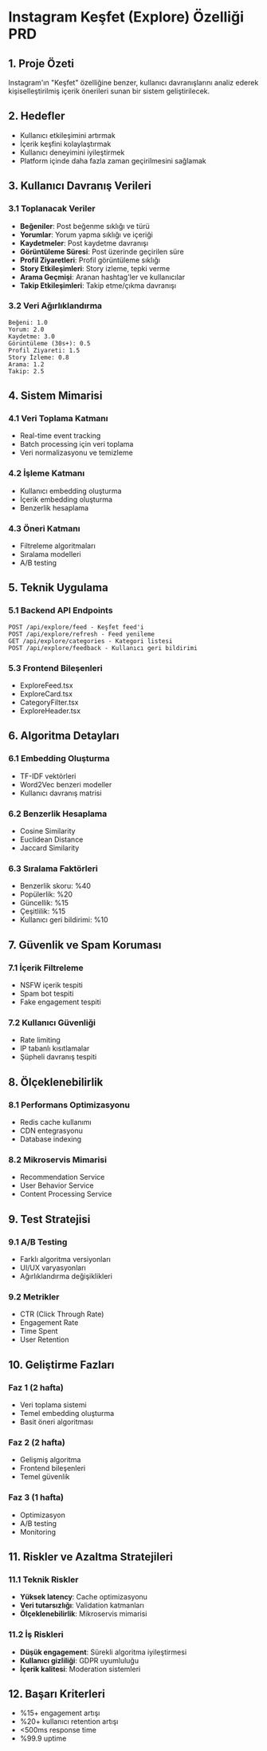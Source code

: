 # Instagram Keşfet (Explore) Özelliği PRD

## 1. Proje Özeti

Instagram'ın "Keşfet" özelliğine benzer, kullanıcı davranışlarını analiz ederek kişiselleştirilmiş içerik önerileri sunan bir sistem geliştirilecek.

## 2. Hedefler

- Kullanıcı etkileşimini artırmak
- İçerik keşfini kolaylaştırmak
- Kullanıcı deneyimini iyileştirmek
- Platform içinde daha fazla zaman geçirilmesini sağlamak

## 3. Kullanıcı Davranış Verileri

### 3.1 Toplanacak Veriler

- **Beğeniler**: Post beğenme sıklığı ve türü
- **Yorumlar**: Yorum yapma sıklığı ve içeriği
- **Kaydetmeler**: Post kaydetme davranışı
- **Görüntüleme Süresi**: Post üzerinde geçirilen süre
- **Profil Ziyaretleri**: Profil görüntüleme sıklığı
- **Story Etkileşimleri**: Story izleme, tepki verme
- **Arama Geçmişi**: Aranan hashtag'ler ve kullanıcılar
- **Takip Etkileşimleri**: Takip etme/çıkma davranışı

### 3.2 Veri Ağırlıklandırma

```
Beğeni: 1.0
Yorum: 2.0
Kaydetme: 3.0
Görüntüleme (30s+): 0.5
Profil Ziyareti: 1.5
Story İzleme: 0.8
Arama: 1.2
Takip: 2.5
```

## 4. Sistem Mimarisi

### 4.1 Veri Toplama Katmanı

- Real-time event tracking
- Batch processing için veri toplama
- Veri normalizasyonu ve temizleme

### 4.2 İşleme Katmanı

- Kullanıcı embedding oluşturma
- İçerik embedding oluşturma
- Benzerlik hesaplama

### 4.3 Öneri Katmanı

- Filtreleme algoritmaları
- Sıralama modelleri
- A/B testing

## 5. Teknik Uygulama

### 5.1 Backend API Endpoints

```
POST /api/explore/feed - Keşfet feed'i
POST /api/explore/refresh - Feed yenileme
GET /api/explore/categories - Kategori listesi
POST /api/explore/feedback - Kullanıcı geri bildirimi
```

### 5.3 Frontend Bileşenleri

- ExploreFeed.tsx
- ExploreCard.tsx
- CategoryFilter.tsx
- ExploreHeader.tsx

## 6. Algoritma Detayları

### 6.1 Embedding Oluşturma

- TF-IDF vektörleri
- Word2Vec benzeri modeller
- Kullanıcı davranış matrisi

### 6.2 Benzerlik Hesaplama

- Cosine Similarity
- Euclidean Distance
- Jaccard Similarity

### 6.3 Sıralama Faktörleri

- Benzerlik skoru: %40
- Popülerlik: %20
- Güncellik: %15
- Çeşitlilik: %15
- Kullanıcı geri bildirimi: %10

## 7. Güvenlik ve Spam Koruması

### 7.1 İçerik Filtreleme

- NSFW içerik tespiti
- Spam bot tespiti
- Fake engagement tespiti

### 7.2 Kullanıcı Güvenliği

- Rate limiting
- IP tabanlı kısıtlamalar
- Şüpheli davranış tespiti

## 8. Ölçeklenebilirlik

### 8.1 Performans Optimizasyonu

- Redis cache kullanımı
- CDN entegrasyonu
- Database indexing

### 8.2 Mikroservis Mimarisi

- Recommendation Service
- User Behavior Service
- Content Processing Service

## 9. Test Stratejisi

### 9.1 A/B Testing

- Farklı algoritma versiyonları
- UI/UX varyasyonları
- Ağırlıklandırma değişiklikleri

### 9.2 Metrikler

- CTR (Click Through Rate)
- Engagement Rate
- Time Spent
- User Retention

## 10. Geliştirme Fazları

### Faz 1 (2 hafta)

- Veri toplama sistemi
- Temel embedding oluşturma
- Basit öneri algoritması

### Faz 2 (2 hafta)

- Gelişmiş algoritma
- Frontend bileşenleri
- Temel güvenlik

### Faz 3 (1 hafta)

- Optimizasyon
- A/B testing
- Monitoring

## 11. Riskler ve Azaltma Stratejileri

### 11.1 Teknik Riskler

- **Yüksek latency**: Cache optimizasyonu
- **Veri tutarsızlığı**: Validation katmanları
- **Ölçeklenebilirlik**: Mikroservis mimarisi

### 11.2 İş Riskleri

- **Düşük engagement**: Sürekli algoritma iyileştirmesi
- **Kullanıcı gizliliği**: GDPR uyumluluğu
- **İçerik kalitesi**: Moderation sistemleri

## 12. Başarı Kriterleri

- %15+ engagement artışı
- %20+ kullanıcı retention artışı
- <500ms response time
- %99.9 uptime
